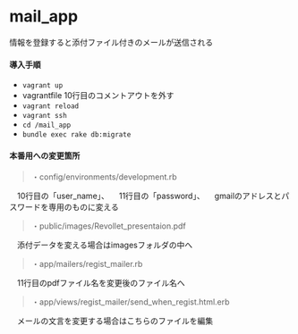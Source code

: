 # mail_app
情報を登録すると添付ファイル付きのメールが送信される

#### 導入手順
- `vagrant up`
- vagrantfile 10行目のコメントアウトを外す
- `vagrant reload`
- `vagrant ssh`
- `cd /mail_app`
- `bundle exec rake db:migrate`


#### 本番用への変更箇所
>・config/environments/development.rb

　10行目の「user_name」、
　11行目の「password」、
　gmailのアドレスとパスワードを専用のものに変える
>・public/images/Revollet_presentaion.pdf

　添付データを変える場合はimagesフォルダの中へ
>・app/mailers/regist_mailer.rb

　11行目のpdfファイル名を変更後のファイル名へ
>・app/views/regist_mailer/send_when_regist.html.erb

　メールの文言を変更する場合はこちらのファイルを編集
